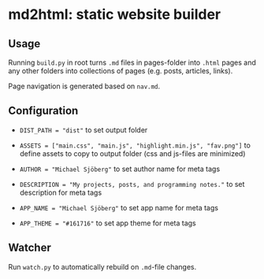 # md2html: static website builder

## Usage

Running `build.py` in root turns `.md` files in pages-folder into `.html` pages and any other folders into collections of pages (e.g. posts, articles, links).

Page navigation is generated based on `nav.md`.

## Configuration

- `DIST_PATH = "dist"` to set output folder

- `ASSETS = ["main.css", "main.js", "highlight.min.js", "fav.png"]` to define assets to copy to output folder (css and js-files are minimized)

- `AUTHOR = "Michael Sjöberg"` to set author name for meta tags

- `DESCRIPTION = "My projects, posts, and programming notes."` to set description for meta tags

- `APP_NAME = "Michael Sjöberg"` to set app name for meta tags

- `APP_THEME = "#161716"` to set app theme for meta tags

## Watcher

Run `watch.py` to automatically rebuild on `.md`-file changes.
